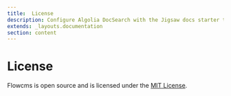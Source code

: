 ```yaml
---
title:  License
description: Configure Algolia DocSearch with the Jigsaw docs starter template
extends: _layouts.documentation
section: content
---
```

#   License
Flowcms is open source and is licensed under the [MIT License](https://opensource.org/licenses/MIT).